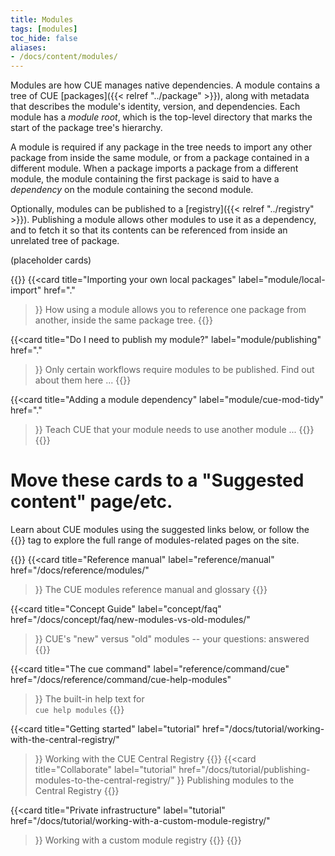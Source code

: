 ```yaml
---
title: Modules
tags: [modules]
toc_hide: false
aliases:
- /docs/content/modules/
---
```


Modules are how CUE manages native dependencies.
A module contains a tree of CUE [packages]({{< relref "../package" >}}), along
with metadata that describes the module's identity, version, and dependencies.
Each module has a *module root*, which is the top-level directory that marks
the start of the package tree's hierarchy.

A module is required if any package in the tree needs to import any other
package from inside the same module, or from a package contained in a different
module. When a package imports a package from a different module, the module
containing the first package is said to have a *dependency* on the module
containing the second module.

Optionally, modules can be published to a
[registry]({{< relref "../registry" >}}).
Publishing a module allows other modules to use it as a dependency, and to
fetch it so that its contents can be referenced from inside an unrelated tree
of package.

(placeholder cards)

{{<cards>}}
{{<card title="Importing your own local packages"
        label="module/local-import"
        href="."
>}}
How using a module allows you to reference one package from another, inside the same package tree.
{{</card>}}

{{<card title="Do I need to publish my module?"
        label="module/publishing"
        href="."
>}}
Only certain workflows require modules to be published. Find out about them here ...
{{</card>}}

{{<card title="Adding a module dependency"
        label="module/cue-mod-tidy"
        href="."
>}}
Teach CUE that your module needs to use another module ...
{{</card>}}
{{</cards>}}

# Move these cards to a "Suggested content" page/etc.

Learn about CUE modules using the suggested links below,
or follow the {{<tag modules>}} tag to explore the full range of modules-related
pages on the site.

{{<cards>}}
{{<card title="Reference manual"
        label="reference/manual"
        href="/docs/reference/modules/"
>}}
The CUE modules reference manual and glossary
{{</card>}}

{{<card title="Concept Guide"
        label="concept/faq"
        href="/docs/concept/faq/new-modules-vs-old-modules/"
>}}
CUE's "new" versus "old" modules -- your questions: answered
{{</card>}}

{{<card title="The cue command"
        label="reference/command/cue"
        href="/docs/reference/command/cue-help-modules"
>}}
The built-in help text for\
`cue help modules`
{{</card>}}

{{<card title="Getting started"
        label="tutorial"
        href="/docs/tutorial/working-with-the-central-registry/"
>}}
Working with the CUE Central Registry
{{</card>}}
{{<card title="Collaborate"
        label="tutorial"
        href="/docs/tutorial/publishing-modules-to-the-central-registry/"
>}}
Publishing modules to the Central Registry
{{</card>}}

{{<card title="Private infrastructure"
        label="tutorial"
        href="/docs/tutorial/working-with-a-custom-module-registry/"
>}}
Working with a custom module registry
{{</card>}}
{{</cards>}}
